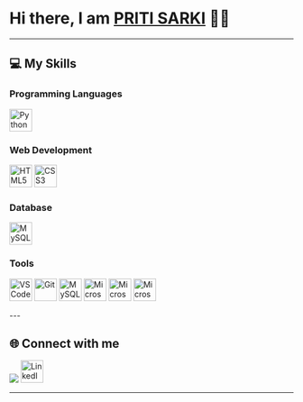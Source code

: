 <!-- Profile Banner / Intro -->
<h1>Hi there, I am <a href="#">PRITI SARKI</a> 👨‍💻</h1>

---

## 💻 My Skills

### Programming Languages
<p>
  <img src="https://cdn.jsdelivr.net/gh/devicons/devicon/icons/python/python-original.svg" alt="Python" width="40" height="40"/>
</p>

### Web Development
<p>
  <img src="https://cdn.jsdelivr.net/gh/devicons/devicon/icons/html5/html5-original.svg" alt="HTML5" width="40" height="40"/>
  <img src="https://cdn.jsdelivr.net/gh/devicons/devicon/icons/css3/css3-original.svg" alt="CSS3" width="40" height="40"/>

</p>

### Database
<p>
  <img src="https://cdn.jsdelivr.net/gh/devicons/devicon/icons/mysql/mysql-original.svg" alt="MySQL" width="40" height="40"/>
</p>

### Tools
<p>
  <img src="https://cdn.jsdelivr.net/gh/devicons/devicon/icons/vscode/vscode-original.svg" alt="VS Code" width="40" height="40"/>
  <img src="https://cdn.jsdelivr.net/gh/devicons/devicon/icons/git/git-original.svg" alt="Git" width="40" height="40"/>
  <img src="https://cdn.jsdelivr.net/gh/devicons/devicon/icons/mysql/mysql-original.svg" alt="MySQL Workbench" width="40" height="40"/>
  <img src="https://cdn.jsdelivr.net/gh/simple-icons/simple-icons/icons/microsoftword.svg" alt="Microsoft Word" width="40" height="40"/>
  <img src="https://cdn.jsdelivr.net/gh/simple-icons/simple-icons/icons/microsoftexcel.svg" alt="Microsoft Excel" width="40" height="40"/>
  <img src="https://cdn.jsdelivr.net/gh/simple-icons/simple-icons/icons/microsoftpowerpoint.svg" alt="Microsoft PowerPoint" width="40" height="40"/>

</p>
---


## 🌐 Connect with me
<p>
  <a href="https://github.com/pritii702"><img src="https://img.shields.io/badge/GitHub-181717?style=flat-square&logo=github&logoColor=white"/></a>
  <a href="https://www.linkedin.com/in/pritisarki/">
  <img src="https://cdn.jsdelivr.net/gh/simple-icons/simple-icons/icons/linkedin.svg" alt="LinkedIn" width="40" height="40"/>
</a>
</a>
  
</p>

---

